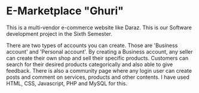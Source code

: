 # E-Marketplace "Ghuri"

This is a multi-vendor e-commerce website like Daraz. This is our Software development project in the Sixth Semester.

There are two types of accounts you can create. Those are 'Business account' and 'Personal account'. By creating a Business account, any seller can create their own shop and sell their specific products. Customers can search for their desired products categorically and also able to give feedback. There is also a community page where any login user can create posts and comment on services, products and other contents. I have used HTML, CSS, Javascript, PHP and MySQL for this.

